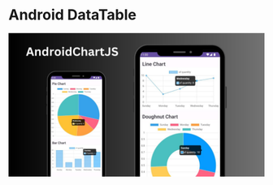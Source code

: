 # Android DataTable
![image](https://raw.githubusercontent.com/SeptiawanAjiP/AndroidChartJS/master/demo-image.jpeg)